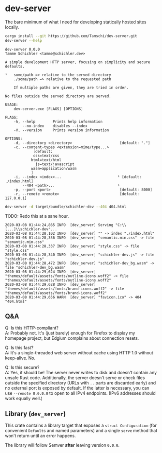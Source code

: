 # dev-server

The bare minimum of what I need for developing statically hosted sites locally.

```sh
cargo install --git https://github.com/Tamschi/dev-server.git
dev-server --help
```

```text
dev-server 0.0.0
Tamme Schichler <tamme@schichler.dev>

A simple development HTTP server, focusing on simplicity and secure defaults.

¹   some/path => relative to the served directory
    ./some/path => relative to the requested path

    If multiple paths are given, they are tried in order.

No files outside the served directory are served.

USAGE:
    dev-server.exe [FLAGS] [OPTIONS]

FLAGS:
    -h, --help        Prints help information
        --no-index    disables --index
    -V, --version     Prints version information

OPTIONS:
    -d, --directory <directory>                      [default: "."]
    -c, --content-types <extension=mime/type...>
             [default:
             css=text/css
            html=text/html
              js=text/javascript
            wasm=application/wasm
            ]
    -i, --index <index>...                          ¹ [default: ./index.html]
        --404 <path>...                             ¹
    -p, --port <port>                                [default: 8000]
    -r, --remote <remote>                            [default: 127.0.0.1]
```

```sh
dev-server -d target/bundle/schichler-dev --404 404.html
```

TODO: Redo this at a sane hour.

```log
2020-03-08 01:44:24,865 INFO  [dev_server] Serving "C:\\[...]\\schichler-dev"...
2020-03-08 01:44:28,102 INFO  [dev_server] "" -> index "./index.html"
2020-03-08 01:44:28,336 INFO  [dev_server] "semantic.min.css" -> file "semantic.min.css"
2020-03-08 01:44:28,337 INFO  [dev_server] "style.css" -> file "style.css"
2020-03-08 01:44:28,340 INFO  [dev_server] "schichler-dev.js" -> file "schichler-dev.js"
2020-03-08 01:44:28,472 INFO  [dev_server] "schichler-dev_bg.wasm" -> file "schichler-dev_bg.wasm"
2020-03-08 01:44:29,624 INFO  [dev_server] "themes/default/assets/fonts/outline-icons.woff2" -> file "themes/default/assets/fonts/outline-icons.woff2"
2020-03-08 01:44:29,628 INFO  [dev_server] "themes/default/assets/fonts/brand-icons.woff2" -> file "themes/default/assets/fonts/brand-icons.woff2"
2020-03-08 01:44:29,656 WARN  [dev_server] "favicon.ico" -> 404 "404.html"
```

## Q&A

Q: Is this HTTP-compliant?  
A: Probably not. It's (just barely) enough for Firefox to display my homepage project, but Edgium complains about connection resets.

Q: Is this fast?  
A: It's a single-threaded web server without cache using HTTP 1.0 without keep-alive. No.

Q: Is this secure?  
A: Yes, it should be! The server never writes to disk and doesn't contain any unsafe Rust code. Additionally, the server doesn't serve or check files outside the specified directory (URLs with `..` parts are discarded early) and no external port is exposed by default. If the latter is necessary, you can use `--remote 0.0.0.0` to open to all IPv4 endpoints. (IPv6 addresses should work equally well.)

## Library (`dev_server`)

This crate contains a library target that exposes a `struct Configuration` (for convenient `Default`s and named parameters) and a single `serve` method that won't return until an error happens.

The library will follow Semver **after** leaving version `0.0.0`.
